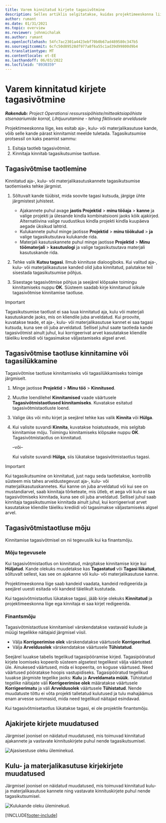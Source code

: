 ```yaml
---
title: Varem kinnitatud kirjete tagasivõtmine
description: Selles artiklis selgitatakse, kuidas projektimeeskonna liige saab taotleda varem esitatud ja kinnitatud aja-, kulu- ja materjalikasutuse kirjete tagasikutsumist ning kuidas projektijuht saab tagasikutsumise taotlusi kinnitada või tagasi lükata.
author: rumant
ms.date: 01/31/2021
ms.topic: overview
ms.reviewer: johnmichalak
ms.author: rumant
ms.openlocfilehash: 54fc7ac2301a4423ebf70b0b67ad489580c347b5
ms.sourcegitcommit: 6cfc50d89528df977a8f6a55c1ad39d99800d9b4
ms.translationtype: MT
ms.contentlocale: et-EE
ms.lasthandoff: 06/03/2022
ms.locfileid: "8930359"
---
```

# <a name="recall-previously-approved-entries"></a>Varem kinnitatud kirjete tagasivõtmine

_**Rakendub:** Project Operationsi ressurssipõhiste/mitteaktsiapõhiste stsenaariumide korral,  Lihtjuurutamine - tehing fiktiivsele arveldusele_

Projektimeeskonna liige, kes esitab aja-, kulu- või materjalikasutuse kande, võib selle kande pärast kinnitamist meelde tuletada. Tagasikutsumise protsessil on kaks peamist sammu:

1. Esitaja taotleb tagasivõtmist.
2. Kinnitaja kinnitab tagasikutsumise taotluse.

## <a name="request-a-recall"></a>Tagasivõtmise taotlemine

Kinnitatud aja-, kulu- või materjalikasutuskannete tagasikutsumise taotlemiseks tehke järgmist.

1. Sõltuvalt kande tüübist, mida soovite tagasi kutsuda, järgige ühte järgmistest juhistest.

    - Ajakannete puhul avage **jaotis Projektid** \> **minu tööaja** \> **kanne** ja valige projekti ja ülesande kindla kombinatsiooni jaoks kõik ajakirjed. Alternatiivina valige ruudustikus kindla projekti kindla kuupäeva aegade üksikud lahtrid.
    - Kulukannete puhul minge jaotisse **Projektid** \> **minu töökulud** \> **ja** valige tagasikutsutava kulukande rida.
    - Materjali kasutuskannete puhul minge jaotisse **Projektid** \> **Minu töömaterjali** \> **kasutuslogi** ja valige tagasikutsutava materjali kasutuskande rida.

2. Tehke valik **Kutsu tagasi**. Ilmub kinnituse dialoogiboks. Kui valitud aja-, kulu- või materjalikasutuse kanded olid juba kinnitatud, palutakse teil sisestada tagasikutsumise põhjus.
3. Sisestage tagasivõtmise põhjus ja seejärel klõpsake toimingu kinnitamiseks nuppu **OK**. Süsteem saadab kirje kinnitanud isikule tagasivõtmise kinnitamise taotluse.

> [!IMPORTANT]
> Tagasikutsumise taotlust ei saa luua kinnitatud aja, kulu või materjali kasutuskande jaoks, mis on kliendile juba arveldatud. Kui proovite, kuvatakse teade, et aja-, kulu- või materjalikasutuse kannet ei saa tagasi kutsuda, kuna see oli juba arveldatud. Sellisel juhul saate taotleda kande tagasivõtmist ainult juhul, kui korrigeerivat arvet kasutatakse kliendile täieliku krediidi või tagasimakse väljastamiseks algsel arvel.

## <a name="approve-or-reject-a-recall-request"></a>Tagasivõtmise taotluse kinnitamine või tagasilükkamine

Tagasivõtmise taotluse kinnitamiseks või tagasilükkamiseks toimige järgmiselt.

1. Minge jaotisse **Projektid** \> **Minu töö** \> **Kinnitused**.
2. Muutke loendilehel **Kinnitamised** vaade väärtusele **Tagasivõtmistaotlused kinnitamiseks**. Kuvatakse esitatud tagasivõtmistaotluste loend.
3. Valige üks või mitu kirjet ja seejärel tehke kas valik **Kinnita** või **Hülga**.
4. Kui valisite suvandi **Kinnita**, kuvatakse hoiatusteade, mis selgitab kinnitamise mõju. Toimingu kinnitamiseks klõpsake nuppu **OK**. Tagasivõtmistaotlus on kinnitatud.

    –või–

    Kui valisite suvandi **Hülga**, siis lükatakse tagasivõtmistaotlus tagasi.

> [!IMPORTANT]
> Kui tagasikutsumine on kinnitatud, just nagu seda taotletakse, kontrollib süsteem mis tahes arveldustegevust aja-, kulu- või materjalikasutuskannetes. Kui kanne on juba arveldatud või kui see on mustandiarvel, saab kinnitaja tõrketeate, mis ütleb, et aega või kulu ei saa tagasivõtmiseks kinnitada, kuna see oli juba arveldatud. Sellisel juhul saab kinnitaja tagasikutsumise kinnitada ainult juhul, kui korrigeerivat arvet kasutatakse kliendile täieliku krediidi või tagasimakse väljastamiseks algsel arvel.

## <a name="impact-of-a-recall-request"></a>Tagasivõtmistaotluse mõju

Kinnitamise tagasivõtmisel on nii tegevuslik kui ka finantsmõju.

### <a name="operational-impact"></a>Mõju tegevusele

Kui tagasivõtmistaotlus on kinnitatud, märgitakse kinnitamise kirje kui **Hüljatud**. Kande olekuks muudetakse kas **Tagastatud** või **Tagasi lükatud**, sõltuvalt sellest, kas see on ajakanne või kulu- või materjalikasutuse kanne.

Projektimeeskonna liige saab kandeid vaadata, kandeid redigeerida ja seejärel uuesti esitada või kandeid täielikult kustutada.

Kui tagasivõtmistaotlus lükatakse tagasi, jääb kirje olekuks **Kinnitatud** ja projektimeeskonna liige ega kinnitaja ei saa kirjet redigeerida.

### <a name="financial-impact"></a>Finantsmõju

Tagasivõtmistaotluse kinnitamisel värskendatakse vastavaid kulude ja müügi tegelikke näitajaid järgmisel viisil.

- Välja **Korrigeerimise olek** värskendatakse väärtusele **Korrigeeritud**.
- Välja **Arveldusolek** värskendatakse väärtusele **Tühistatud**.

Seejärel luuakse tabelis tegelikud tagasipööramise kirjed. Tagasipööratud kirjete loomiseks kopeerib süsteem algsetest tegelikest välja väärtustest üle. Ainukesed väärtused, mida ei kopeerita, on koguse väärtused. Need väärtused pööratakse hoopis vastupidiseks. Tagasipööratud tegelikud luuakse järgmiste tegelike jaoks: **Kulu** ja **Arveldamata müük**. Tühistatud tegelike näitajate väli **Korrigeerimise olek** määratakse väärtusele **Korrigeerimatu** ja väli **Arveldusolek** väärtusele **Tühistatud**. Nende muudatuste tõttu ei võta projekti talletatud kulutused ja tulu mahajäämus enam arvesse summasid, mida need tegelikud näitajad esindavad.

Kui tagasivõtmisetaotlus lükatakse tagasi, ei ole projektile finantsmõju.

## <a name="changes-to-time-entry-records"></a>Ajakirjete kirjete muudatused

Järgmisel joonisel on näidatud muudatused, mis toimuvad kinnitatud ajakannete ja vastavate kinnituskirjete puhul nende tagasikutsumisel.

![Ajasisestuse oleku üleminekud.](media/TimeEntryStateTransitions.png)

## <a name="changes-to-expense-and-material-usage-entry-records"></a>Kulu- ja materjalikasutuse kirjekirjete muudatused

Järgmisel joonisel on näidatud muudatused, mis toimuvad kinnitatud kulu- ja materjalikasutuse kannete ning vastavate kinnituskirjete puhul nende tagasikutsumisel.

![Kulukande oleku üleminekud.](media/ExpenseEntryStateTransitions.png)

[!INCLUDE[footer-include](../includes/footer-banner.md)]

